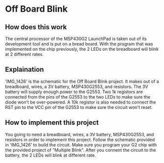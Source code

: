 # Off Board Blink

## How does this work
The central processor of the MSP430G2 LaunchPad is taken out of its development tool and is put on a bread board.
With the program that was implemented on the chip previously, the 2 LEDs on the breadboard will blink at 2 different rates. 

## Explaination
'IMG_1426' is the schematic for the Off Board Blink project. 
It makes out of a breadboard, wires, a 3V battery, MSP430G2553, and resistors. 
The 3V battery will supply enough power to the G2553. 
Two 1k registors are connected from the pins of the G2553 to the two LEDs to make sure the diode won't be over-powered. 
A 10k registor is also needed to connect the RST pin to the VCC pin of the G2553 to make sure the circuit won't reset. 

## How to implement this project
You going to need a breadboard, wires, a 3V battery, MSP430G2553, and resistors in order to implement this project.
Follow the schematic provided in 'IMG_1426' to build the circuit. 
Make sure you program your G2 chip with the provided project of "Multiple Blink".
After you connent the circuit to the battery, the 2 LEDs will blink at different rate. 